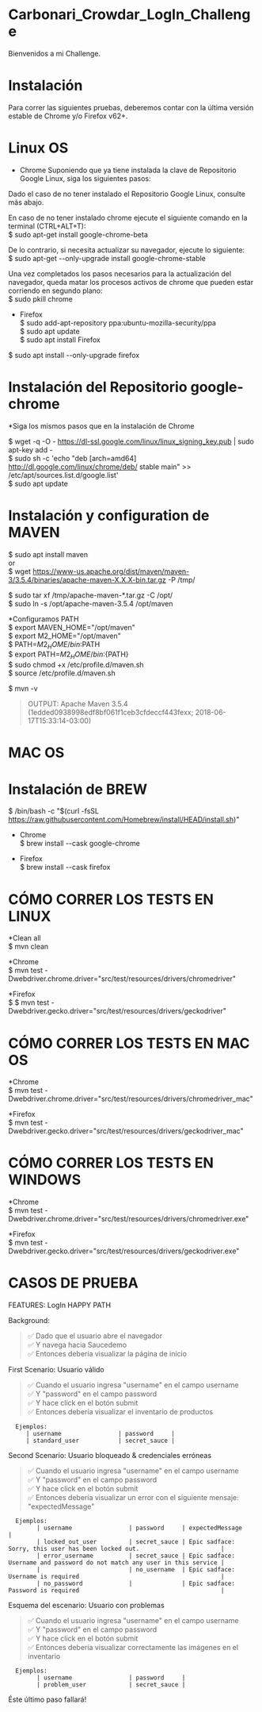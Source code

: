 # Carbonari_Crowdar_LogIn_Challenge

Bienvenidos a mi Challenge.

# Instalación

Para correr las siguientes pruebas, deberemos contar con la última versión estable de Chrome y/o Firefox v62+. <br />

# Linux OS

* Chrome
Suponiendo que ya tiene instalada la clave de Repositorio Google Linux, siga los siguientes pasos: <br />

Dado el caso de no tener instalado el Repositorio Google Linux, consulte más abajo.

En caso de no tener instalado chrome ejecute el siguiente comando en la terminal (CTRL+ALT+T): <br />
$ sudo apt-get install google-chrome-beta <br />

De lo contrario, si necesita actualizar su navegador, ejecute lo siguiente: <br />
$ sudo apt-get --only-upgrade install google-chrome-stable <br />

Una vez completados los pasos necesarios para la actualización del navegador, queda matar los procesos activos de chrome que pueden estar corriendo en segundo plano: <br />
$ sudo pkill chrome <br />

* Firefox <br />
$ sudo add-apt-repository ppa:ubuntu-mozilla-security/ppa <br />
$ sudo apt update <br />
$ sudo apt install Firefox <br />

$ sudo apt install --only-upgrade firefox <br />

# Instalación del Repositorio google-chrome
*Siga los mismos pasos que en la instalación de Chrome <br />

$ wget -q -O - https://dl-ssl.google.com/linux/linux_signing_key.pub | sudo apt-key add - <br />
$ sudo sh -c 'echo "deb [arch=amd64] http://dl.google.com/linux/chrome/deb/ stable main" >> /etc/apt/sources.list.d/google.list' <br />
$ sudo apt update <br />

# Instalación y configuration de MAVEN

$ sudo apt install maven <br />
           or <br />
$ wget https://www-us.apache.org/dist/maven/maven-3/3.5.4/binaries/apache-maven-X.X.X-bin.tar.gz -P /tmp/ <br />

$ sudo tar xf /tmp/apache-maven-*.tar.gz -C /opt/ <br />
$ sudo ln -s /opt/apache-maven-3.5.4 /opt/maven <br />

*Configuramos PATH <br />
$ export MAVEN_HOME="/opt/maven" <br />
$ export M2_HOME="/opt/maven" <br />
$ PATH=$M2_HOME/bin:$PATH <br />
$ export PATH=${M2_HOME}/bin:${PATH} <br />
$ sudo chmod +x /etc/profile.d/maven.sh <br />
$ source /etc/profile.d/maven.sh <br />

$ mvn -v <br />
> OUTPUT: Apache Maven 3.5.4 (1edded0938998edf8bf061f1ceb3cfdeccf443fexx; 2018-06-17T15:33:14-03:00) <br />

# MAC OS

# Instalación de BREW

$ /bin/bash -c "$(curl -fsSL https://raw.githubusercontent.com/Homebrew/install/HEAD/install.sh)" <br />

* Chrome <br />
$ brew install --cask google-chrome <br />

* Firefox <br />
$ brew install --cask firefox <br />

# CÓMO CORRER LOS TESTS EN LINUX

*Clean all <br />
$ mvn clean

*Chrome <br />
$ mvn test -Dwebdriver.chrome.driver="src/test/resources/drivers/chromedriver" <br />

*Firefox <br />
$ $ mvn test -Dwebdriver.gecko.driver="src/test/resources/drivers/geckodriver" <br />

# CÓMO CORRER LOS TESTS EN MAC OS

*Chrome <br />
$ mvn test -Dwebdriver.chrome.driver="src/test/resources/drivers/chromedriver_mac" <br />

*Firefox <br />
$ mvn test -Dwebdriver.gecko.driver="src/test/resources/drivers/geckodriver_mac" <br />

# CÓMO CORRER LOS TESTS EN WINDOWS

*Chrome <br />
$ mvn test -Dwebdriver.chrome.driver="src/test/resources/drivers/chromedriver.exe" <br />

*Firefox <br />
$ mvn test -Dwebdriver.gecko.driver="src/test/resources/drivers/geckodriver.exe" <br />



# CASOS DE PRUEBA

FEATURES: LogIn HAPPY PATH

Background:
> ✅ Dado que el usuario abre el navegador <br />
✅ Y navega hacia Saucedemo <br />
✅ Entonces debería visualizar la página de inicio <br />

First Scenario: Usuario válido
> ✅ Cuando el usuario ingresa "username" en el campo username <br />
✅ Y "password" en el campo password <br />
✅ Y hace click en el botón submit <br />
✅ Entonces debería visualizar el inventario de productos <br />

      Ejemplos:
         | username                | password     |
         | standard_user           | secret_sauce |

Second Scenario: Usuario bloqueado & credenciales erróneas
> ✅ Cuando el usuario ingresa "username" en el campo username <br />
✅ Y "password" en el campo password <br />
✅ Y hace click en el botón submit <br />
✅ Entonces debería visualizar un error con el siguiente mensaje: "expectedMessage" <br />

      Ejemplos:
            | username                | password     | expectedMessage                                                           |
            | locked_out_user         | secret_sauce | Epic sadface: Sorry, this user has been locked out.                       |
            | error_username          | secret_sauce | Epic sadface: Username and password do not match any user in this service |
            |                         | no_username  | Epic sadface: Username is required                                        |
            | no_password             |              | Epic sadface: Password is required                                        |
      
Esquema del escenario: Usuario con problemas
> ✅ Cuando el usuario ingresa "username" en el campo username <br />
✅ Y "password" en el campo password <br />
✅ Y hace click en el botón submit <br />
✅ Entonces debería visualizar correctamente las imágenes en el inventario <br />

      Ejemplos:
            | username                | password     |
            | problem_user            | secret_sauce |

   Éste último paso fallará!

